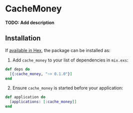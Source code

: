 # CacheMoney

**TODO: Add description**

## Installation

If [available in Hex](https://hex.pm/docs/publish), the package can be installed as:

  1. Add `cache_money` to your list of dependencies in `mix.exs`:

  ```elixir
  def deps do
    [{:cache_money, "~> 0.1.0"}]
  end
  ```

  2. Ensure `cache_money` is started before your application:

  ```elixir
  def application do
    [applications: [:cache_money]]
  end
  ```


